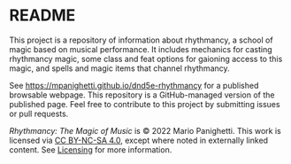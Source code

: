 # README

This project is a repository of information about rhythmancy, a school of magic based on musical performance. It includes mechanics for casting rhythmancy magic, some class and feat options for gaioning access to this magic, and spells and magic items that channel rhythmancy.

See https://mpanighetti.github.io/dnd5e-rhythmancy for a published browsable webpage. This repository is a GitHub-managed version of the published page. Feel free to contribute to this project by submitting issues or pull requests.

_Rhythmancy: The Magic of Music_ is © 2022 Mario Panighetti. This work is licensed via [CC BY-NC-SA 4.0](https://creativecommons.org/licenses/by-nc-sa/4.0/legalcode), except where noted in externally linked content. See [Licensing](docs/licensing.md) for more information.
